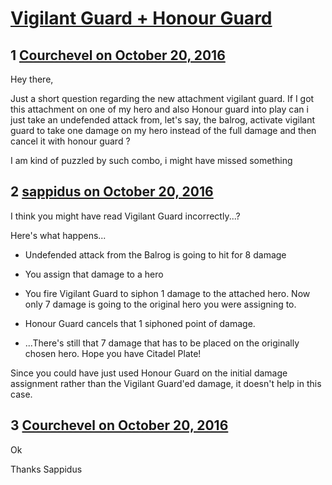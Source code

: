 # [Vigilant Guard + Honour Guard](https://community.fantasyflightgames.com/topic/232908-vigilant-guard-honour-guard/)

## 1 [Courchevel on October 20, 2016](https://community.fantasyflightgames.com/topic/232908-vigilant-guard-honour-guard/?do=findComment&comment=2466717)

Hey there,

Just a short question regarding the new attachment vigilant guard. If I got this attachment on one of my hero and also Honour guard into play can i just take an undefended attack from, let's say, the balrog, activate vigilant guard to take one damage on my hero instead of the full damage and then cancel it with honour guard ?

I am kind of puzzled by such combo, i might have missed something

## 2 [sappidus on October 20, 2016](https://community.fantasyflightgames.com/topic/232908-vigilant-guard-honour-guard/?do=findComment&comment=2466772)

I think you might have read Vigilant Guard incorrectly...?

Here's what happens...

* Undefended attack from the Balrog is going to hit for 8 damage

* You assign that damage to a hero

* You fire Vigilant Guard to siphon 1 damage to the attached hero. Now only 7 damage is going to the original hero you were assigning to.

* Honour Guard cancels that 1 siphoned point of damage.

* ...There's still that 7 damage that has to be placed on the originally chosen hero. Hope you have Citadel Plate!

Since you could have just used Honour Guard on the initial damage assignment rather than the Vigilant Guard'ed damage, it doesn't help in this case.

## 3 [Courchevel on October 20, 2016](https://community.fantasyflightgames.com/topic/232908-vigilant-guard-honour-guard/?do=findComment&comment=2467080)

Ok

Thanks Sappidus

